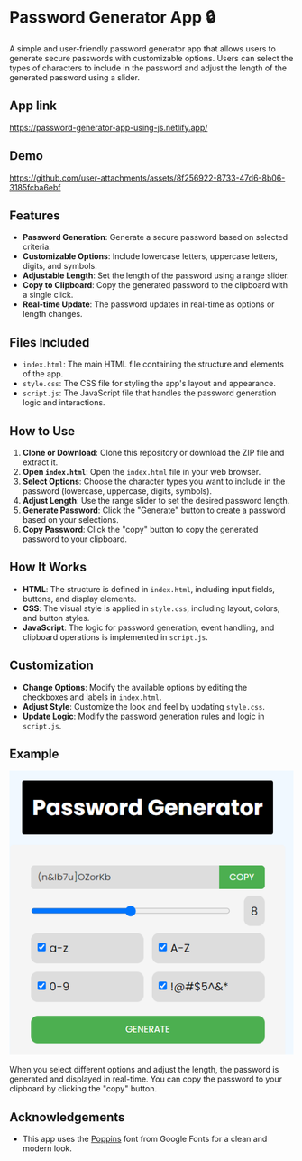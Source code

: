 # Password Generator App 🔒

A simple and user-friendly password generator app that allows users to generate secure passwords with customizable options. Users can select the types of characters to include in the password and adjust the length of the generated password using a slider.

## App link

https://password-generator-app-using-js.netlify.app/

## Demo

https://github.com/user-attachments/assets/8f256922-8733-47d6-8b06-3185fcba6ebf

## Features

- **Password Generation**: Generate a secure password based on selected criteria.
- **Customizable Options**: Include lowercase letters, uppercase letters, digits, and symbols.
- **Adjustable Length**: Set the length of the password using a range slider.
- **Copy to Clipboard**: Copy the generated password to the clipboard with a single click.
- **Real-time Update**: The password updates in real-time as options or length changes.

## Files Included

- `index.html`: The main HTML file containing the structure and elements of the app.
- `style.css`: The CSS file for styling the app's layout and appearance.
- `script.js`: The JavaScript file that handles the password generation logic and interactions.

## How to Use

1. **Clone or Download**: Clone this repository or download the ZIP file and extract it.
2. **Open `index.html`**: Open the `index.html` file in your web browser.
3. **Select Options**: Choose the character types you want to include in the password (lowercase, uppercase, digits, symbols).
4. **Adjust Length**: Use the range slider to set the desired password length.
5. **Generate Password**: Click the "Generate" button to create a password based on your selections.
6. **Copy Password**: Click the "copy" button to copy the generated password to your clipboard.

## How It Works

- **HTML**: The structure is defined in `index.html`, including input fields, buttons, and display elements.
- **CSS**: The visual style is applied in `style.css`, including layout, colors, and button styles.
- **JavaScript**: The logic for password generation, event handling, and clipboard operations is implemented in `script.js`.

## Customization

- **Change Options**: Modify the available options by editing the checkboxes and labels in `index.html`.
- **Adjust Style**: Customize the look and feel by updating `style.css`.
- **Update Logic**: Modify the password generation rules and logic in `script.js`.

## Example

![Example Screenshot](example.png)

When you select different options and adjust the length, the password is generated and displayed in real-time. You can copy the password to your clipboard by clicking the "copy" button.

## Acknowledgements

- This app uses the [Poppins](https://fonts.google.com/specimen/Poppins) font from Google Fonts for a clean and modern look.
